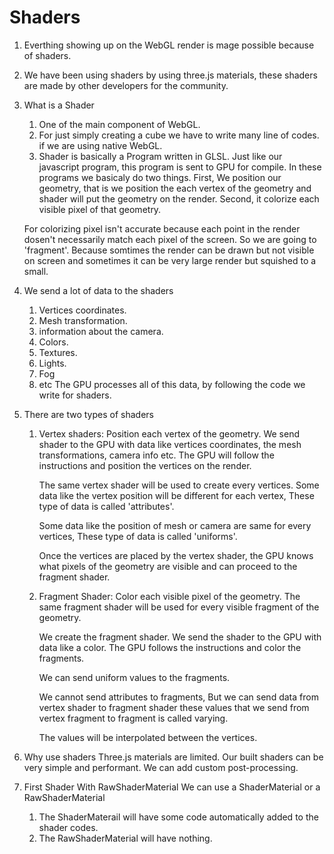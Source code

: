 # Shaders

1. Everthing showing up on the WebGL render is mage possible because of shaders.

2. We have been using shaders by using three.js materials, these shaders are made by other developers for the community.

3. What is a Shader

   1. One of the main component of WebGL.
   2. For just simply creating a cube we have to write many line of codes. if we are using native WebGL.
   3. Shader is basically a Program written in GLSL. Just like our javascript program, this program is sent to GPU for compile. In these programs we basicaly do two things. First, We position our geometry, that is we position the each vertex of the geometry and shader will put the geometry on the render. Second, it colorize each visible pixel of that geometry.

   For colorizing pixel isn't accurate because each point in the render dosen't necessarily match each pixel of the screen. So we are going to 'fragment'. Because somtimes the render can be drawn but not visible on screen and sometimes it can be very large render but squished to a small.

4. We send a lot of data to the shaders

   1. Vertices coordinates.
   2. Mesh transformation.
   3. information about the camera.
   4. Colors.
   5. Textures.
   6. Lights.
   7. Fog
   8. etc
      The GPU processes all of this data, by following the code we write for shaders.

5. There are two types of shaders

   1. Vertex shaders:
      Position each vertex of the geometry.
      We send shader to the GPU with data like vertices coordinates, the mesh transformations, camera info etc.
      The GPU will follow the instructions and position the vertices on the render.

      The same vertex shader will be used to create every vertices.
      Some data like the vertex position will be different for each vertex, These type of data is called 'attributes'.

      Some data like the position of mesh or camera are same for every vertices, These type of data is called 'uniforms'.

      Once the vertices are placed by the vertex shader, the GPU knows what pixels of the geometry are visible and can proceed to the fragment shader.

   2. Fragment Shader:
      Color each visible pixel of the geometry.
      The same fragment shader will be used for every visible fragment of the geometry.

      We create the fragment shader.
      We send the shader to the GPU with data like a color.
      The GPU follows the instructions and color the fragments.

      We can send uniform values to the fragments.

      We cannot send attributes to fragments, But we can send data from vertex shader to fragment shader these values that we send from vertex fragment to fragment is called varying.

      The values will be interpolated between the vertices.

6. Why use shaders
   Three.js materials are limited.
   Our built shaders can be very simple and performant.
   We can add custom post-processing.

7. First Shader With RawShaderMaterial
   We can use a ShaderMaterial or a RawShaderMaterial

   1. The ShaderMaterail will have some code automatically added to the shader codes.
   2. The RawShaderMaterial will have nothing.
